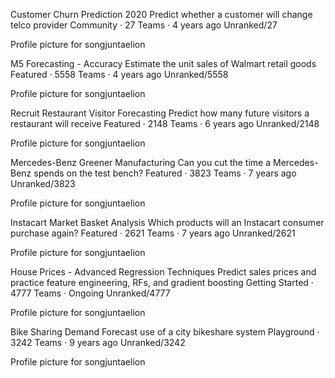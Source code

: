 
Customer Churn Prediction 2020
Predict whether a customer will change telco provider
Community · 27 Teams · 4 years ago
Unranked/27

Profile picture for songjuntaelion

M5 Forecasting - Accuracy
Estimate the unit sales of Walmart retail goods
Featured · 5558 Teams · 4 years ago
Unranked/5558

Profile picture for songjuntaelion

Recruit Restaurant Visitor Forecasting
Predict how many future visitors a restaurant will receive
Featured · 2148 Teams · 6 years ago
Unranked/2148

Profile picture for songjuntaelion

Mercedes-Benz Greener Manufacturing
Can you cut the time a Mercedes-Benz spends on the test bench?
Featured · 3823 Teams · 7 years ago
Unranked/3823

Profile picture for songjuntaelion

Instacart Market Basket Analysis
Which products will an Instacart consumer purchase again?
Featured · 2621 Teams · 7 years ago
Unranked/2621

Profile picture for songjuntaelion

House Prices - Advanced Regression Techniques
Predict sales prices and practice feature engineering, RFs, and gradient boosting
Getting Started · 4777 Teams · Ongoing
Unranked/4777

Profile picture for songjuntaelion

Bike Sharing Demand
Forecast use of a city bikeshare system
Playground · 3242 Teams · 9 years ago
Unranked/3242

Profile picture for songjuntaelion
